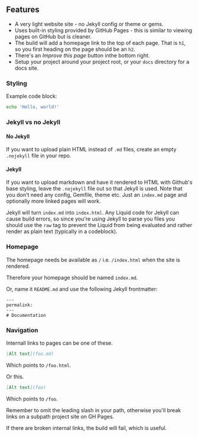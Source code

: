 ## Features

- A very light website site - no Jekyll config or theme or gems.
- Uses built-in styling provided by GitHub Pages - this is similar to viewing pages on GitHub but is cleaner.
- The build will add a homepage link to the top of each page. That is `h1`, so you first heading on the page should be an `h2`.
- There's an _Improve this page_ button  inthe bottom right.
- Setup your project around your project root, or your `docs` directory for a docs site.


### Styling

Example code block:

```sh
echo 'Hello, world!'
```


### Jekyll vs no Jekyll

#### No Jekyll

If you want to upload plain HTML instead of `.md` files, create an empty `.nojekyll` file in your repo.

#### Jekyll

If you want to upload markdown and have it rendered to HTML with Github's base styling, leave the `.nojekyll` file out so that Jekyll is used. Note that you don't need any config, Gemfile, theme etc. Just an `index.md` page and optionally more linked pages will work.

Jekyll will turn `index.md` into `index.html`. Any Liquid code for Jekyll can cause build errors, so since you're using Jekyll to parse you files you should use the `raw` tag to prevent the Liquid from being evaluated and rather render as plain text (typically in a codeblock). 


### Homepage

The homepage needs be available as `/` i.e. `/index.html` when the site is rendered. 

Therefore your homepage should be named `index.md`. 

Or, name it `README.md` and use the following Jekyll frontmatter:

```
---
permalink:
---
# Documentation
```


### Navigation

Internall links to pages can be one of these.

```md
[Alt text](foo.md)
```

Which points to `/foo.html`.

Or this.

```md
[Alt text](foo)
```

Which points to `/foo`.

Remember to omit the leading slash in your path, otherwise you'll break links on a subpath project site on GH Pages.

If there are broken internal links, the build will fail, which is useful.
